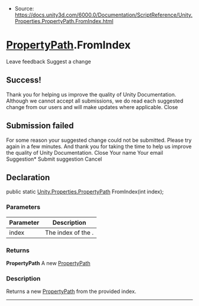 * Source: https://docs.unity3d.com/6000.0/Documentation/ScriptReference/Unity.Properties.PropertyPath.FromIndex.html

#  [PropertyPath](https://docs.unity3d.com/6000.0/Documentation/ScriptReference/Unity.Properties.PropertyPath.html).FromIndex
Leave feedback
Suggest a change
## Success!
Thank you for helping us improve the quality of Unity Documentation. Although we cannot accept all submissions, we do read each suggested change from our users and will make updates where applicable.
Close
## Submission failed
For some reason your suggested change could not be submitted. Please <a>try again</a> in a few minutes. And thank you for taking the time to help us improve the quality of Unity Documentation.
Close
Your name Your email Suggestion* Submit suggestion
Cancel
## Declaration
public static [Unity.Properties.PropertyPath](https://docs.unity3d.com/6000.0/Documentation/ScriptReference/Unity.Properties.PropertyPath.html) FromIndex(int index); 
### Parameters
Parameter | Description  
---|---  
index | The index of the <see cref="PropertyPathPart" />.  
### Returns
**PropertyPath** A new [PropertyPath](https://docs.unity3d.com/6000.0/Documentation/ScriptReference/Unity.Properties.PropertyPath.html)
### Description
Returns a new [PropertyPath](https://docs.unity3d.com/6000.0/Documentation/ScriptReference/Unity.Properties.PropertyPath.html) from the provided index. 
* * *
